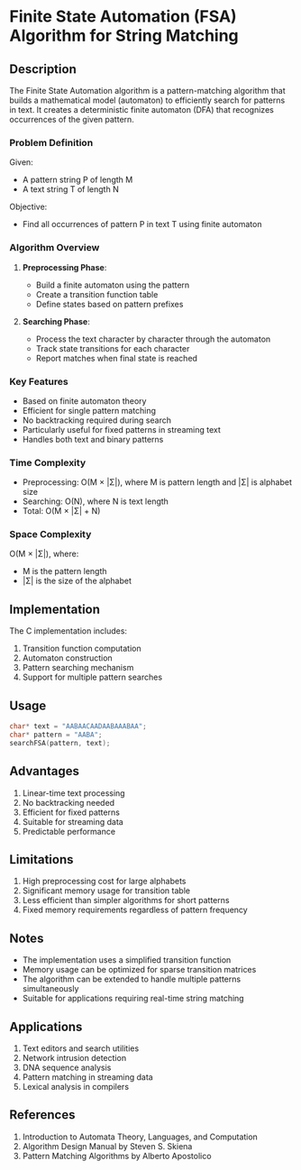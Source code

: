 # Finite State Automation (FSA) Algorithm for String Matching

## Description

The Finite State Automation algorithm is a pattern-matching algorithm that builds a mathematical model (automaton) to efficiently search for patterns in text. It creates a deterministic finite automaton (DFA) that recognizes occurrences of the given pattern.

### Problem Definition

Given:
- A pattern string P of length M
- A text string T of length N

Objective:
- Find all occurrences of pattern P in text T using finite automaton

### Algorithm Overview

1. **Preprocessing Phase**:
   - Build a finite automaton using the pattern
   - Create a transition function table
   - Define states based on pattern prefixes

2. **Searching Phase**:
   - Process the text character by character through the automaton
   - Track state transitions for each character
   - Report matches when final state is reached

### Key Features

- Based on finite automaton theory
- Efficient for single pattern matching
- No backtracking required during search
- Particularly useful for fixed patterns in streaming text
- Handles both text and binary patterns

### Time Complexity

- Preprocessing: O(M × |Σ|), where M is pattern length and |Σ| is alphabet size
- Searching: O(N), where N is text length
- Total: O(M × |Σ| + N)

### Space Complexity

O(M × |Σ|), where:
- M is the pattern length
- |Σ| is the size of the alphabet

## Implementation

The C implementation includes:

1. Transition function computation
2. Automaton construction
3. Pattern searching mechanism
4. Support for multiple pattern searches

## Usage

```c
char* text = "AABAACAADAABAAABAA";
char* pattern = "AABA";
searchFSA(pattern, text);
```

## Advantages

1. Linear-time text processing
2. No backtracking needed
3. Efficient for fixed patterns
4. Suitable for streaming data
5. Predictable performance

## Limitations

1. High preprocessing cost for large alphabets
2. Significant memory usage for transition table
3. Less efficient than simpler algorithms for short patterns
4. Fixed memory requirements regardless of pattern frequency

## Notes

- The implementation uses a simplified transition function
- Memory usage can be optimized for sparse transition matrices
- The algorithm can be extended to handle multiple patterns simultaneously
- Suitable for applications requiring real-time string matching

## Applications

1. Text editors and search utilities
2. Network intrusion detection
3. DNA sequence analysis
4. Pattern matching in streaming data
5. Lexical analysis in compilers

## References

1. Introduction to Automata Theory, Languages, and Computation
2. Algorithm Design Manual by Steven S. Skiena
3. Pattern Matching Algorithms by Alberto Apostolico